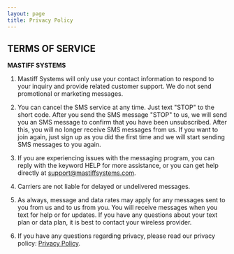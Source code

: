 ```yaml
---
layout: page
title: Privacy Policy
---
```

## TERMS OF SERVICE

**MASTIFF SYSTEMS**

1. Mastiff Systems will only use your contact information to respond to your inquiry and provide related customer support. We do not send promotional or marketing messages.

2. You can cancel the SMS service at any time. Just text "STOP" to the short code. After you send the SMS message "STOP" to us, we will send you an SMS message to confirm that you have been unsubscribed. After this, you will no longer receive SMS messages from us. If you want to join again, just sign up as you did the first time and we will start sending SMS messages to you again.

3. If you are experiencing issues with the messaging program, you can reply with the keyword HELP for more assistance, or you can get help directly at support@mastiffsystems.com.

4. Carriers are not liable for delayed or undelivered messages.

5. As always, message and data rates may apply for any messages sent to you from us and to us from you. You will receive messages when you text for help or for updates. If you have any questions about your text plan or data plan, it is best to contact your wireless provider.

6. If you have any questions regarding privacy, please read our privacy policy: [Privacy Policy](https://mastiffsystems.com/legal).
